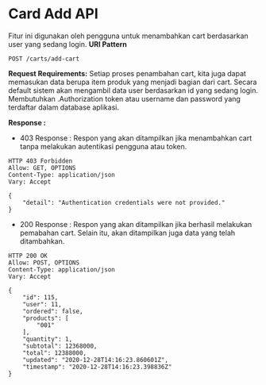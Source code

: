# Card Add API
Fitur ini digunakan oleh pengguna untuk menambahkan cart berdasarkan user yang sedang login.
**URI Pattern**
```
POST /carts/add-cart
```
**Request Requirements:**
 Setiap proses penambahan cart, kita juga dapat memasukan data berupa item produk yang menjadi bagian dari cart. Secara default sistem akan mengambil data user berdasarkan id yang sedang login. Membutuhkan .Authorization token  atau username dan password yang terdaftar dalam database aplikasi.

**Response :**
- 403 Response : Respon yang akan ditampilkan jika menambahkan cart tanpa melakukan autentikasi pengguna atau token.
```
HTTP 403 Forbidden
Allow: GET, OPTIONS
Content-Type: application/json
Vary: Accept

{
    "detail": "Authentication credentials were not provided."
}
```
- 200 Response : Respon yang akan ditampilkan jika berhasil melakukan pemabahan cart. Selain itu, akan ditampilkan juga data yang telah ditambahkan.
```
HTTP 200 OK
Allow: POST, OPTIONS
Content-Type: application/json
Vary: Accept

{
    "id": 115,
    "user": 11,
    "ordered": false,
    "products": [
        "001"
    ],
    "quantity": 1,
    "subtotal": 12368000,
    "total": 12388000,
    "updated": "2020-12-28T14:16:23.860601Z",
    "timestamp": "2020-12-28T14:16:23.398836Z"
}

```